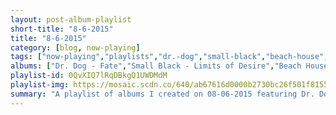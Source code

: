 ```yaml
---
layout: post-album-playlist
short-title: "8-6-2015"
title: "8-6-2015"
category: [blog, now-playing]
tags: ["now-playing","playlists","dr.-dog","small-black","beach-house","various-artists","the-maccabees","generationals","various-artists","hatebreed","various-artists","various-artists","bear-vs.-shark","titus-andronicus","throw-me-the-statue","various-artists","mac-demarco","car-seat-headrest","liquid-stranger","various-artists","langhorne-slim,-the-law","billy-bragg,-wilco","great-lake-swimmers"]
albums: ["Dr. Dog - Fate","Small Black - Limits of Desire","Beach House - Beach House","Various Artists - The Ultimate Bobby Darin","The Maccabees - Marks To Prove It","Generationals - Lucky Numbers EP","Various Artists - Run the Jewels 2","Hatebreed - For The Lions","Various Artists - Visions","Various Artists - Happy To You","Bear Vs. Shark - Right Now, You're in the Best of Hands","Titus Andronicus - The Most Lamentable Tragedy","Throw Me The Statue - Creaturesque","Various Artists - If You're Reading This It's Too Late","Mac DeMarco - Another One","Car Seat Headrest - Nervous Young Man","Liquid Stranger - Nomad Vol. 1","Various Artists - Professional Rapper","Langhorne Slim, The Law - The Spirit Moves (Deluxe Edition)","Billy Bragg, Wilco - Mermaid Avenue Vol. II","Great Lake Swimmers - A Forest of Arms"]
playlist-id: 0QvXIQ7lRqDBkgQ1UWDMdM
playlist-img: https://mosaic.scdn.co/640/ab67616d0000b2730bc26f501f81557716a4a098ab67616d0000b27332ca9d1b933d95925e170c90ab67616d0000b27372c5265c12fd8effdc006b75ab67616d0000b273c8f5cb38a83a0a104a0b9d98
summary: "A playlist of albums I created on 08-06-2015 featuring Dr. Dog, Small Black, Beach House, Various Artists, The Maccabees, Generationals, Various Artists, Hatebreed, Various Artists, Various Artists, Bear Vs. Shark, Titus Andronicus, Throw Me The Statue, Various Artists, Mac DeMarco, Car Seat Headrest, Liquid Stranger, Various Artists, Langhorne Slim, The Law, Billy Bragg, Wilco, and Great Lake Swimmers"
---
```

